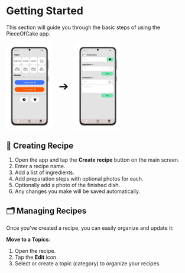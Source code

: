 # Getting Started

This section will guide you through the basic steps of using the PieceOfCake app.

<div style="display: flex; gap: 16px; align-items: center;">
  <img src="img/main_screen.webp" style="width:25%;">
  <span style="font-size: 2rem;">➔</span>
  <img src="img/edit_recipe.webp" style="width:25%;">
</div>

## 🧁 Creating Recipe

1. Open the app and tap the **Create recipe** button on the main screen.  
2. Enter a recipe name.  
3. Add a list of ingredients.  
4. Add preparation steps with optional photos for each.  
5. Optionally add a photo of the finished dish.
6. Any changes you make will be saved automatically.

## 🗂️ Managing Recipes

Once you've created a recipe, you can easily organize and update it:

**Move to a Topics**:  
1. Open the recipe.  
2. Tap the **Edit** icon.  
3. Select or create a topic (category) to organize your recipes.



